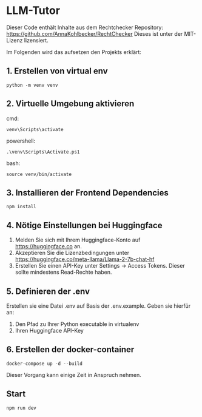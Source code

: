 # LLM-Tutor

Dieser Code enthält Inhalte aus dem Rechtchecker Repository: https://github.com/AnnaKohlbecker/RechtChecker
Dieses ist unter der MIT-Lizenz lizensiert.

Im Folgenden wird das aufsetzen den Projekts erklärt:

## 1. Erstellen von virtual env

```
python -m venv venv
```

## 2. Virtuelle Umgebung aktivieren

cmd:
```
venv\Scripts\activate
```

powershell:
```
.\venv\Scripts\Activate.ps1
```
bash:
```
source venv/bin/activate
```

## 3. Installieren der Frontend Dependencies
```
npm install 
```

## 4. Nötige Einstellungen bei Huggingface
1. Melden Sie sich mit Ihrem Huggingface-Konto auf https://huggingface.co an.
2. Akzeptieren Sie die Lizenzbedingungen unter https://huggingface.co/meta-llama/Llama-2-7b-chat-hf
3. Erstellen Sie einen API-Key unter Settings -> Access Tokens. Dieser sollte mindestens Read-Rechte haben.

## 5. Definieren der .env
Erstellen sie eine Datei .env auf Basis der .env.example.
Geben sie hierfür an:

1. Den Pfad zu Ihrer Python executable in virtualenv
2. Ihren Huggingface API-Key

## 6. Erstellen der docker-container
```
docker-compose up -d --build
```
Dieser Vorgang kann einige Zeit in Anspruch nehmen.

## Start
```
npm run dev
```